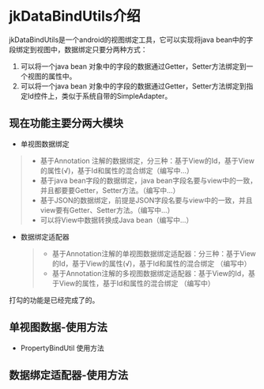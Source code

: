 jkDataBindUtils介绍
=================

jkDataBindUtils是一个android的视图绑定工具，它可以实现将java bean中的字段绑定到视图中，数据绑定只要分两种方式：
1. 可以将一个java bean 对象中的字段的数据通过Getter，Setter方法绑定到一个视图的属性中。
2. 可以将一个java bean 对象中的字段的数据通过Getter，Setter方法绑定到指定Id控件上，类似于系统自带的SimpleAdapter。

## 现在功能主要分两大模块 ##


*  单视图数据绑定
  > * 基于Annotation 注解的数据绑定，分三种：基于View的Id，基于View的属性(√)，基于Id和属性的混合绑定（编写中...）
  > * 基于java bean字段的数据绑定，java bean字段名要与view中的一致，并且都要要Getter，Setter方法。（编写中...）
  > * 基于JSON的数据绑定，前提是JSON字段名要与view中的一致，并且view要有Getter、Setter方法。（编写中...）
  > * 可以将View中数据转换成Java bean（编写中...）

* 数据绑定适配器
  > *  基于Annotation注解的单视图数据绑定适配器：分三种：基于View的Id，基于View的属性(√)，基于Id和属性的混合绑定 （编写中）
  > * 基于Annotation注解的多视图数据绑定适配器：基于View的Id，基于View的属性，基于Id和属性的混合绑定 （编写中）

打勾的功能是已经完成了的。

## 单视图数据-使用方法 ##
* PropertyBindUtil 使用方法








## 数据绑定适配器-使用方法 ##
